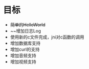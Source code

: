 # 目标
- ~~简单的HelloWorld~~
- ~~增加日志Log
- 使用新的c文件完成，jni对c函数的调用
- 增加数据库支持
- 增加curl的支持
- 增加音频支持
- 增加视频支持
